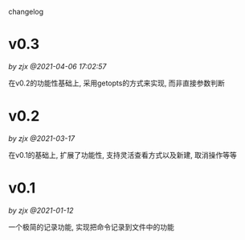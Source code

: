 changelog



# v0.3 
*by zjx @2021-04-06 17:02:57*

在v0.2的功能性基础上, 采用getopts的方式来实现, 而非直接参数判断


# v0.2
*by zjx @2021-03-17*

在v0.1的基础上, 扩展了功能性, 支持灵活查看方式以及新建, 取消操作等等


# v0.1 
*by zjx @2021-01-12*

一个极简的记录功能, 实现把命令记录到文件中的功能


